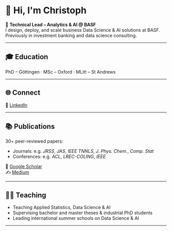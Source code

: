 # 👋 Hi, I'm Christoph

🚀 **Technical Lead – Analytics & AI @ BASF**  
I design, deploy, and scale business Data Science & AI solutions at BASF. Previously in investment banking and data science consulting.

---

## 🎓 Education

PhD – Göttingen · MSc – Oxford · MLitt – St Andrews

---

## 🌐 Connect

💼 [LinkedIn](https://www.linkedin.com/in/christophweisser/)  

---

## 📚 Publications

30+ peer-reviewed papers:

- Journals: e.g. *JRSS*, *JAS*, *IEEE TNNLS*, *J. Phys. Chem.*, *Comp. Stat*  
- Conferences: e.g. *ACL*, *LREC-COLING*, *IEEE*

📖 [Google Scholar](https://scholar.google.com/citations?user=YpwYTioAAAAJ&hl=de)  
✍️ [Medium](https://medium.com/@christoph.j.weisser28)


---

## 👨‍🏫 Teaching

- Teaching Applied Statistics, Data Science & AI 
- Supervising bachelor and master theses & industrial PhD students  
- Leading international summer schools on Data Science & AI

---

